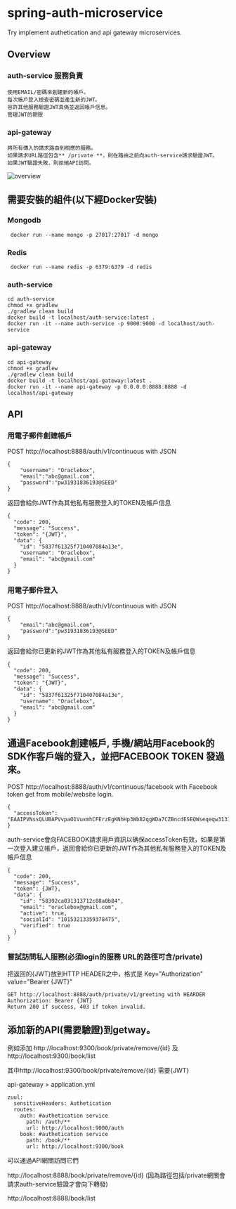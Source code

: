 # spring-auth-microservice
Try implement authetication and api gateway microservices.

## Overview
### auth-service 服務負責
```
使用EMAIL/密碼來創建新的帳戶。
每次帳戶登入檢查密碼並產生新的JWT。
容許其他服務驗證JWT真偽並返回帳戶信息。
管理JWT的期限
```
### api-gateway
```
將所有傳入的請求路由到相應的服務。
如果請求URL路徑包含** /private **，則在路由之前向auth-service請求驗證JWT。
如果JWT驗證失敗，則拒絕API訪問。
```
![overview](https://raw.githubusercontent.com/oraclebox/spring-auth-microservice/master/docs/overview.png)

## 需要安裝的組件(以下經Docker安裝)
### Mongodb 
```
 docker run --name mongo -p 27017:27017 -d mongo
```
### Redis
```
 docker run --name redis -p 6379:6379 -d redis
```
### auth-service
```
cd auth-service
chmod +x gradlew
./gradlew clean build
docker build -t localhost/auth-service:latest .
docker run -it --name auth-service -p 9000:9000 -d localhost/auth-service
```
### api-gateway
```
cd api-gateway
chmod +x gradlew
./gradlew clean build
docker build -t localhost/api-gateway:latest .
docker run -it --name api-gateway -p 0.0.0.0:8888:8888 -d localhost/api-gateway
```

## API
### 用電子郵件創建帳戶
POST http://localhost:8888/auth/v1/continuous with JSON
```
{
	"username": "Oraclebox",
	"email":"abc@gmail.com",
	"password":"pw31931836193@SEED"
}
```
返回會給你JWT作為其他私有服務登入的TOKEN及帳戶信息
```
{
  "code": 200,
  "message": "Success",
  "token": "{JWT}",
  "data": {
    "id": "5837f61325f710407084a13e",
    "username": "Oraclebox",
    "email": "abc@gmail.com"
  }
}
```

### 用電子郵件登入
POST http://localhost:8888/auth/v1/continuous with JSON
```
{
	"email":"abc@gmail.com",
	"password":"pw31931836193@SEED"
}
```
返回會給你已更新的JWT作為其他私有服務登入的TOKEN及帳戶信息
```
{
  "code": 200,
  "message": "Success",
  "token": "{JWT}",
  "data": {
    "id": "5837f61325f710407084a13e",
    "username": "Oraclebox",
    "email": "abc@gmail.com"
  }
}
```
## 通過Facebook創建帳戶, 手機/網站用Facebook的SDK作客戶端的登入，並把FACEBOOK TOKEN 發過來。
POST http://localhost:8888/auth/v1/continuous/facebook with Facebook token get from mobile/website login.
```
{
  "accessToken": "EAAIPVNssQLUBAPVvpaO1VuxmhCFErzEgKNhHp3Wb82qgWDa7CZBncdESEQWseqeqw3131ZAsjGnuuVmPaiZATZBtlZAZABpFxQEVQ0uvQclVGxCEPZAR2gU1sTsk7tLbdKK2P8TxHP551W92TYltcrnObZATxSW3123sdwe1MT8cIx7Os78TO52jELx0dnZBtmUuEZAUmfFAFYnwewQZewD"
}
```
auth-service會向FACEBOOK請求用戶資訊以确保accessToken有效，如果是第一次登入建立帳戶，返回會給你已更新的JWT作為其他私有服務登入的TOKEN及帳戶信息
```
{
  "code": 200,
  "message": "Success",
  "token": {JWT},
  "data": {
    "id": "58392ca031313712c88a0b84",
    "email": "oraclebox@gmail.com",
    "active": true,
    "socialId": "10153213359378475",
    "verified": true
  }
}
```

### 嘗試訪問私人服務(必須login的服務 URL的路徑可含/private)
把返回的{JWT}放到HTTP HEADER之中，格式是 Key="Authorization" value="Bearer {JWT}"
```
GET http://localhost:8888/auth/private/v1/greeting with HEARDER
Authorization: Bearer {JWT}
Return 200 if success, 403 if token invalid.
```
## 添加新的API(需要驗證)到getway。
例如添加 http://localhost:9300/book/private/remove/{id} 及 http://localhost:9300/book/list

其中http://localhost:9300/book/private/remove/{id} 需要{JWT}

api-gateway > application.yml
```
zuul:
  sensitiveHeaders: Authetication
  routes:
    auth: #authetication service
      path: /auth/**
      url: http://localhost:9000/auth
    book: #authetication service
      path: /book/**
      url: http://localhost:9300/book      
```
可以通過API網關訪問它們

http://localhost:8888/book/private/remove/{id} (因為路徑包括/private網關會請求auth-service驗證才會向下轉發)

http://localhost:8888/book/list



